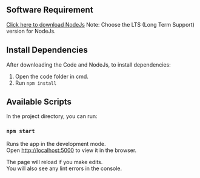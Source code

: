 ## Software Requirement

[Click here to download NodeJs](https://nodejs.org/en/)
Note: Choose the LTS (Long Term Support) version for NodeJs.

## Install Dependencies

After downloading the Code and NodeJs, to install dependencies:

1. Open the code folder in cmd.
2. Run `npm install`

## Available Scripts

In the project directory, you can run:

### `npm start`

Runs the app in the development mode.\
Open [http://localhost:5000](http://localhost:5000) to view it in the browser.

The page will reload if you make edits.\
You will also see any lint errors in the console.
